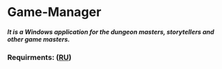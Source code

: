 # Game-Manager

##### It is a Windows application for the dungeon masters, storytellers and other game masters.
### Requirments: ([RU](https://github.com/akhramowicz/Game-Manager/tree/master/Documents/Требования.md))